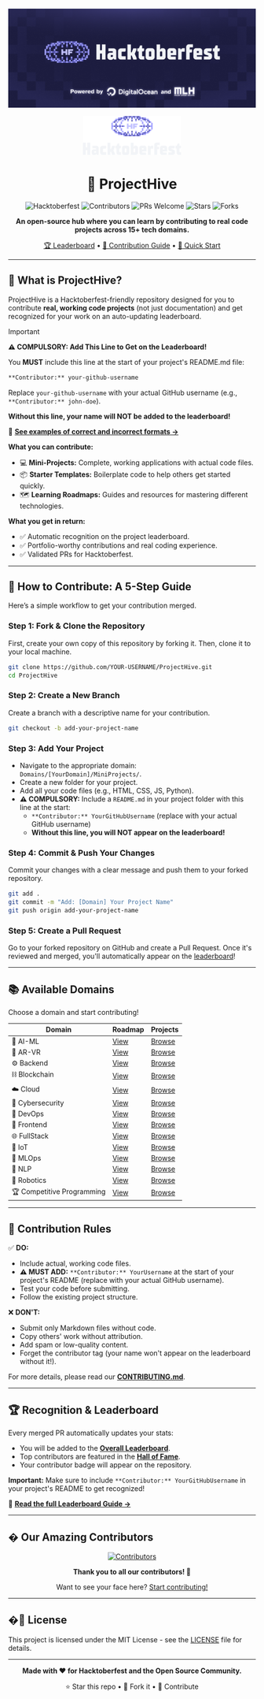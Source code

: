 <div align="center">

![Hacktoberfest Banner](assets/Banner/HF2025-EmailHeader.png)

<img src="assets/03_Logos/Color/Light/png/HF-Stacked-Color-Light.png" alt="Hacktoberfest Logo" width="200"/>

# 🌟 ProjectHive

![Hacktoberfest](https://img.shields.io/badge/Hacktoberfest-2025-orange?style=for-the-badge)
![Contributors](https://img.shields.io/github/contributors/Tejas-Santosh-Nalawade/ProjectHive?style=for-the-badge)
![PRs Welcome](https://img.shields.io/badge/PRs-welcome-brightgreen.svg?style=for-the-badge)
![Stars](https://img.shields.io/github/stars/Tejas-Santosh-Nalawade/ProjectHive?style=for-the-badge)
![Forks](https://img.shields.io/github/forks/Tejas-Santosh-Nalawade/ProjectHive?style=for-the-badge)

**An open-source hub where you can learn by contributing to real code projects across 15+ tech domains.**

[🏆 Leaderboard](DomainsLeaderboards/Overall.md) • [📖 Contribution Guide](CONTRIBUTING.md) • [🚀 Quick Start](QUICK_START.md)

</div>

---

## 🎯 What is ProjectHive?

ProjectHive is a Hacktoberfest-friendly repository designed for you to contribute **real, working code projects** (not just documentation) and get recognized for your work on an auto-updating leaderboard.

> [!IMPORTANT]
> **⚠️ COMPULSORY: Add This Line to Get on the Leaderboard!**
> 
> You **MUST** include this line at the start of your project's README.md file:
> 
> ```markdown
> **Contributor:** your-github-username
> ```
> 
> Replace `your-github-username` with your actual GitHub username (e.g., `**Contributor:** john-doe`).
> 
> **Without this line, your name will NOT be added to the leaderboard!**
> 
> 📖 [**See examples of correct and incorrect formats →**](CONTRIBUTOR_TAG_EXAMPLE.md)

**What you can contribute:**
- 💻 **Mini-Projects:** Complete, working applications with actual code files.
- 📦 **Starter Templates:** Boilerplate code to help others get started quickly.
- 🗺️ **Learning Roadmaps:** Guides and resources for mastering different technologies.

**What you get in return:**
- ✅ Automatic recognition on the project leaderboard.
- ✅ Portfolio-worthy contributions and real coding experience.
- ✅ Validated PRs for Hacktoberfest.

---

## 🚀 How to Contribute: A 5-Step Guide

Here’s a simple workflow to get your contribution merged.

### Step 1: Fork & Clone the Repository
First, create your own copy of this repository by forking it. Then, clone it to your local machine.

```bash
git clone https://github.com/YOUR-USERNAME/ProjectHive.git
cd ProjectHive
```

### Step 2: Create a New Branch
Create a branch with a descriptive name for your contribution.

```bash
git checkout -b add-your-project-name
```

### Step 3: Add Your Project
- Navigate to the appropriate domain: `Domains/[YourDomain]/MiniProjects/`.
- Create a new folder for your project.
- Add all your code files (e.g., HTML, CSS, JS, Python).
- **⚠️ COMPULSORY:** Include a `README.md` in your project folder with this line at the start:
  - `**Contributor:** YourGitHubUsername` (replace with your actual GitHub username)
  - **Without this line, you will NOT appear on the leaderboard!**

### Step 4: Commit & Push Your Changes
Commit your changes with a clear message and push them to your forked repository.

```bash
git add .
git commit -m "Add: [Domain] Your Project Name"
git push origin add-your-project-name
```

### Step 5: Create a Pull Request
Go to your forked repository on GitHub and create a Pull Request. Once it's reviewed and merged, you'll automatically appear on the [leaderboard](DomainsLeaderboards/Overall.md)!

---

## 📚 Available Domains

Choose a domain and start contributing!

| Domain | Roadmap | Projects |
|--------|---------|----------|
| 🤖 AI-ML | [View](Domains/AI-ML/Roadmap.md) | [Browse](Domains/AI-ML/MiniProjects/) |
| 🥽 AR-VR | [View](Domains/AR-VR/Roadmap.md) | [Browse](Domains/AR-VR/MiniProjects/) |
| ⚙️ Backend | [View](Domains/Backend/Roadmap.md) | [Browse](Domains/Backend/MiniProjects/) |
| ⛓️ Blockchain | [View](Domains/Blockchain/Roadmap.md) | [Browse](Domains/Blockchain/MiniProjects/) |
| ☁️ Cloud | [View](Domains/Cloud/Roadmap.md) | [Browse](Domains/Cloud/MiniProjects/) |
| 🔐 Cybersecurity | [View](Domains/Cybersecurity/Roadmap.md) | [Browse](Domains/Cybersecurity/MiniProjects/) |
| 🔧 DevOps | [View](Domains/DevOps/Roadmap.md) | [Browse](Domains/DevOps/MiniProjects/) |
| 🎨 Frontend | [View](Domains/Frontend/Roadmap.md) | [Browse](Domains/Frontend/MiniProjects/) |
| 🌐 FullStack | [View](Domains/FullStack/Roadmap.md) | [Browse](Domains/FullStack/MiniProjects/) |
| 📡 IoT | [View](Domains/IoT/Roadmap.md) | [Browse](Domains/IoT/MiniProjects/) |
| 🔄 MLOps | [View](Domains/MLOps/Roadmap.md) | [Browse](Domains/MLOps/MiniProjects/) |
| 💬 NLP | [View](Domains/NLP/Roadmap.md) | [Browse](Domains/NLP/MiniProjects/) |
| 🤖 Robotics | [View](Domains/Robotics-Automation/Roadmap.md) | [Browse](Domains/Robotics-Automation/MiniProjects/) |
| 🏆 Competitive Programming | [View](Domains/CompetitiveProgramming/Roadmap.md) | [Browse](Domains/CompetitiveProgramming/Programs/) |

---

## 📜 Contribution Rules

✅ **DO:**
- Include actual, working code files.
- **⚠️ MUST ADD:** `**Contributor:** YourUsername` at the start of your project's README (replace with your actual GitHub username).
- Test your code before submitting.
- Follow the existing project structure.

❌ **DON'T:**
- Submit only Markdown files without code.
- Copy others' work without attribution.
- Add spam or low-quality content.
- Forget the contributor tag (your name won't appear on the leaderboard without it!).

For more details, please read our [**CONTRIBUTING.md**](CONTRIBUTING.md).

---

## 🏆 Recognition & Leaderboard

Every merged PR automatically updates your stats:

- You will be added to the [**Overall Leaderboard**](DomainsLeaderboards/Overall.md).
- Top contributors are featured in the [**Hall of Fame**](HallOfFame/README.md).
- Your contributor badge will appear on the repository.

**Important:** Make sure to include `**Contributor:** YourGitHubUsername` in your project's README to get recognized!

📖 [**Read the full Leaderboard Guide →**](LEADERBOARD_GUIDE.md)

---

## � Our Amazing Contributors

<div align="center">

<a href="https://github.com/Tejas-Santosh-Nalawade/ProjectHive/graphs/contributors">
  <img src="https://contrib.rocks/image?repo=Tejas-Santosh-Nalawade/ProjectHive" alt="Contributors" />
</a>

**Thank you to all our contributors! 🎉**

Want to see your face here? [Start contributing!](CONTRIBUTING.md)

</div>

---

## �📄 License

This project is licensed under the MIT License - see the [LICENSE](LICENSE) file for details.

---

<div align="center">

**Made with ❤️ for Hacktoberfest and the Open Source Community.**

⭐ Star this repo • 🍴 Fork it • 🤝 Contribute

</div>
